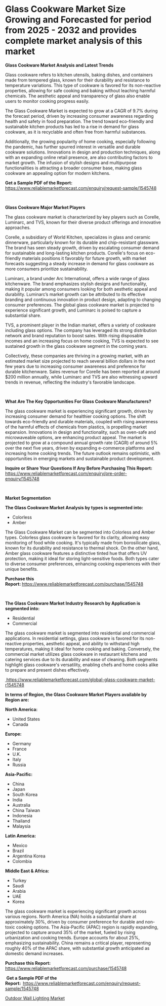 <p><h1>Glass Cookware Market Size Growing and Forecasted for period from 2025 - 2032 and provides complete market analysis of this market</h1></p><p><strong>Glass Cookware Market Analysis and Latest Trends</strong></p>
<p><p>Glass cookware refers to kitchen utensils, baking dishes, and containers made from tempered glass, known for their durability and resistance to temperature variations. This type of cookware is favored for its non-reactive properties, allowing for safe cooking and baking without leaching harmful chemicals. The aesthetic appeal and transparency of glass also enable users to monitor cooking progress easily.</p><p>The Glass Cookware Market is expected to grow at a CAGR of 9.7% during the forecast period, driven by increasing consumer awareness regarding health and safety in food preparation. The trend toward eco-friendly and sustainable kitchen products has led to a rise in demand for glass cookware, as it is recyclable and often free from harmful substances. </p><p>Additionally, the growing popularity of home cooking, especially following the pandemic, has further spurred interest in versatile and durable cookware solutions. Innovations in design and production techniques, along with an expanding online retail presence, are also contributing factors to market growth. The infusion of stylish designs and multipurpose functionalities is attracting a broader consumer base, making glass cookware an appealing option for modern kitchens.</p></p>
<p><strong>Get a Sample PDF of the Report:&nbsp;</strong> <a href="https://www.reliablemarketforecast.com/enquiry/request-sample/1545748?utm_campaign=1893&utm_medium=2&utm_source=Github&utm_content=ia&utm_term=06022025&utm_id=glass-cookware">https://www.reliablemarketforecast.com/enquiry/request-sample/1545748</a></p>
<p>&nbsp;</p>
<p><strong>Glass Cookware Major Market Players</strong></p>
<p><p>The glass cookware market is characterized by key players such as Corelle, Luminarc, and TVS, known for their diverse product offerings and innovative approaches. </p><p>Corelle, a subsidiary of World Kitchen, specializes in glass and ceramic dinnerware, particularly known for its durable and chip-resistant glassware. The brand has seen steady growth, driven by escalating consumer demand for sustainable and long-lasting kitchen products. Corelle's focus on eco-friendly materials positions it favorably for future growth, with market forecasts suggesting a steady increase in demand for glass cookware as more consumers prioritize sustainability.</p><p>Luminarc, a brand under Arc International, offers a wide range of glass kitchenware. The brand emphasizes stylish designs and functionality, making it popular among consumers looking for both aesthetic appeal and durability. Luminarc’s market growth can be attributed to its effective branding and continuous innovation in product design, adapting to changing consumer preferences. The global glass cookware market is projected to experience significant growth, and Luminarc is poised to capture a substantial share.</p><p>TVS, a prominent player in the Indian market, offers a variety of cookware including glass options. The company has leveraged its strong distribution network and brand reputation to boost sales. With rising disposable incomes and an increasing focus on home cooking, TVS is expected to see sustained growth in the glass cookware segment in the coming years.</p><p>Collectively, these companies are thriving in a growing market, with an estimated market size projected to reach several billion dollars in the next few years due to increasing consumer awareness and preference for durable kitchenware. Sales revenue for Corelle has been reported at around $200 million annually, while Luminarc and TVS are also witnessing upward trends in revenue, reflecting the industry's favorable landscape.</p></p>
<p>&nbsp;</p>
<p><strong>What Are The Key Opportunities For Glass Cookware Manufacturers?</strong></p>
<p><p>The glass cookware market is experiencing significant growth, driven by increasing consumer demand for healthier cooking options. The shift towards eco-friendly and durable materials, coupled with rising awareness of the harmful effects of chemicals from plastics, is propelling market expansion. Innovations in design and functionality, such as oven-safe and microwaveable options, are enhancing product appeal. The market is projected to grow at a compound annual growth rate (CAGR) of around 5% over the next five years, driven by expanding e-commerce platforms and increasing home cooking trends. The future outlook remains optimistic, with opportunities in emerging markets and sustainable product development.</p></p>
<p><strong>Inquire or Share Your Questions If Any Before Purchasing This Report:</strong> <a href="https://www.reliablemarketforecast.com/enquiry/pre-order-enquiry/1545748?utm_campaign=1893&utm_medium=2&utm_source=Github&utm_content=ia&utm_term=06022025&utm_id=glass-cookware">https://www.reliablemarketforecast.com/enquiry/pre-order-enquiry/1545748</a></p>
<p>&nbsp;</p>
<p><strong>Market Segmentation</strong></p>
<p><strong>The Glass Cookware Market Analysis by types is segmented into:</strong></p>
<p><ul><li>Colorless</li><li>Amber</li></ul></p>
<p><p>The Glass Cookware Market can be segmented into Colorless and Amber types. Colorless glass cookware is favored for its clarity, allowing easy monitoring of food while cooking. It's typically made from borosilicate glass, known for its durability and resistance to thermal shock. On the other hand, Amber glass cookware features a distinctive tinted hue that offers UV protection, making it ideal for storing light-sensitive foods. Both types cater to diverse consumer preferences, enhancing cooking experiences with their unique benefits.</p></p>
<p><strong>Purchase this Report:&nbsp;</strong><a href="https://www.reliablemarketforecast.com/purchase/1545748?utm_campaign=1893&utm_medium=2&utm_source=Github&utm_content=ia&utm_term=06022025&utm_id=glass-cookware">https://www.reliablemarketforecast.com/purchase/1545748</a></p>
<p>&nbsp;</p>
<p><strong>The Glass Cookware Market Industry Research by Application is segmented into:</strong></p>
<p><ul><li>Residential</li><li>Commercial</li></ul></p>
<p><p>The glass cookware market is segmented into residential and commercial applications. In residential settings, glass cookware is favored for its non-reactive properties, aesthetic appeal, and ability to withstand high temperatures, making it ideal for home cooking and baking. Conversely, the commercial market utilizes glass cookware in restaurant kitchens and catering services due to its durability and ease of cleaning. Both segments highlight glass cookware's versatility, enabling chefs and home cooks alike to prepare and present dishes effectively.</p></p>
<p><a href="https://www.reliablemarketforecast.com/global-glass-cookware-market-r1545748?utm_campaign=1893&utm_medium=2&utm_source=Github&utm_content=ia&utm_term=06022025&utm_id=glass-cookware">&nbsp;https://www.reliablemarketforecast.com/global-glass-cookware-market-r1545748</a></p>
<p><strong>In terms of Region, the Glass Cookware Market Players available by Region are:</strong></p>
<p>
    <p> <strong> North America: </strong>
        <ul>
            <li>United States</li>
            <li>Canada</li>
        </ul>
        </p> 
    <p> <strong> Europe: </strong>
        <ul>
            <li>Germany</li>
            <li>France</li>
            <li>U.K.</li>
            <li>Italy</li>
            <li>Russia</li>
        </ul>
        </p> 
    <p> <strong> Asia-Pacific: </strong>
        <ul>
            <li>China</li>
            <li>Japan</li>
            <li>South Korea</li>
            <li>India</li>
            <li>Australia</li>
            <li>China Taiwan</li>
            <li>Indonesia</li>
            <li>Thailand</li>
            <li>Malaysia</li>
        </ul>
        </p> 
    <p> <strong> Latin America: </strong>
        <ul>
            <li>Mexico</li>
            <li>Brazil</li>
            <li>Argentina Korea</li>
            <li>Colombia</li>
        </ul>
        </p> 
    <p> <strong> Middle East & Africa: </strong>
        <ul>
            <li>Turkey</li>
            <li>Saudi</li>
            <li>Arabia</li>
            <li>UAE</li>
            <li>Korea</li>
        </ul>
    </p>
    </p>
<p><p>The glass cookware market is experiencing significant growth across various regions. North America (NA) holds a substantial share at approximately 30%, driven by consumer preference for durable and non-toxic cooking options. The Asia-Pacific (APAC) region is rapidly expanding, projected to capture around 35% of the market, fueled by rising urbanization and cooking trends. Europe accounts for about 25%, emphasizing sustainability. China remains a critical player, representing roughly 40% of the APAC share, with substantial growth anticipated as domestic demand increases.</p></p>
<p><strong>Purchase this Report: </strong><a href="https://www.reliablemarketforecast.com/purchase/1545748?utm_campaign=1893&utm_medium=2&utm_source=Github&utm_content=ia&utm_term=06022025&utm_id=glass-cookware">https://www.reliablemarketforecast.com/purchase/1545748</a></p>
<p>&nbsp;<strong>Get a Sample PDF of the Report:&nbsp;&nbsp;</strong><a href="https://www.reliablemarketforecast.com/enquiry/request-sample/1545748?utm_campaign=1893&utm_medium=2&utm_source=Github&utm_content=ia&utm_term=06022025&utm_id=glass-cookware">https://www.reliablemarketforecast.com/enquiry/request-sample/1545748</a></p>
<p><strong></strong></p>
<p><p><a href="https://github.com/PeterParrish5/Market-Research-Report-List-7/blob/main/outdoor-wall-lighting-market.md?utm_campaign=1893&utm_medium=2&utm_source=Github&utm_content=ia&utm_term=06022025&utm_id=glass-cookware">Outdoor Wall Lighting Market</a></p></p>